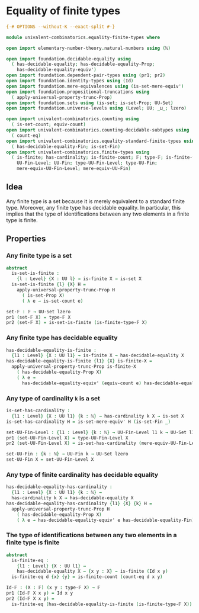 # Equality of finite types

```agda
{-# OPTIONS --without-K --exact-split #-}

module univalent-combinatorics.equality-finite-types where

open import elementary-number-theory.natural-numbers using (ℕ)

open import foundation.decidable-equality using
  ( has-decidable-equality; has-decidable-equality-Prop;
    has-decidable-equality-equiv')
open import foundation.dependent-pair-types using (pr1; pr2)
open import foundation.identity-types using (Id)
open import foundation.mere-equivalences using (is-set-mere-equiv')
open import foundation.propositional-truncations using
  ( apply-universal-property-trunc-Prop)
open import foundation.sets using (is-set; is-set-Prop; UU-Set)
open import foundation.universe-levels using (Level; UU; _⊔_; lzero)

open import univalent-combinatorics.counting using
  ( is-set-count; equiv-count)
open import univalent-combinatorics.counting-decidable-subtypes using
  ( count-eq)
open import univalent-combinatorics.equality-standard-finite-types using
  ( has-decidable-equality-Fin; is-set-Fin)
open import univalent-combinatorics.finite-types using
  ( is-finite; has-cardinality; is-finite-count; 𝔽; type-𝔽; is-finite-type-𝔽;
    UU-Fin-Level; UU-Fin; type-UU-Fin-Level; type-UU-Fin;
    mere-equiv-UU-Fin-Level; mere-equiv-UU-Fin)
```

## Idea

Any finite type is a set because it is merely equivalent to a standard finite type. Moreover, any finite type has decidable equality. In particular, this implies that the type of identifications between any two elements in a finite type is finite.

## Properties

### Any finite type is a set

```agda
abstract
  is-set-is-finite :
    {l : Level} {X : UU l} → is-finite X → is-set X
  is-set-is-finite {l} {X} H =
    apply-universal-property-trunc-Prop H
      ( is-set-Prop X)
      ( λ e → is-set-count e)

set-𝔽 : 𝔽 → UU-Set lzero
pr1 (set-𝔽 X) = type-𝔽 X
pr2 (set-𝔽 X) = is-set-is-finite (is-finite-type-𝔽 X)
```

### Any finite type has decidable equality

```agda
has-decidable-equality-is-finite :
  {l1 : Level} {X : UU l1} → is-finite X → has-decidable-equality X
has-decidable-equality-is-finite {l1} {X} is-finite-X =
  apply-universal-property-trunc-Prop is-finite-X
    ( has-decidable-equality-Prop X)
    ( λ e →
      has-decidable-equality-equiv' (equiv-count e) has-decidable-equality-Fin)
```

### Any type of cardinality `k` is a set

```agda
is-set-has-cardinality :
  {l1 : Level} {X : UU l1} {k : ℕ} → has-cardinality k X → is-set X
is-set-has-cardinality H = is-set-mere-equiv' H (is-set-Fin _)

set-UU-Fin-Level : {l1 : Level} {k : ℕ} → UU-Fin-Level l1 k → UU-Set l1
pr1 (set-UU-Fin-Level X) = type-UU-Fin-Level X
pr2 (set-UU-Fin-Level X) = is-set-has-cardinality (mere-equiv-UU-Fin-Level X)

set-UU-Fin : {k : ℕ} → UU-Fin k → UU-Set lzero
set-UU-Fin X = set-UU-Fin-Level X
```

### Any type of finite cardinality has decidable equality

```agda
has-decidable-equality-has-cardinality :
  {l1 : Level} {X : UU l1} {k : ℕ} →
  has-cardinality k X → has-decidable-equality X
has-decidable-equality-has-cardinality {l1} {X} {k} H =
  apply-universal-property-trunc-Prop H
    ( has-decidable-equality-Prop X)
    ( λ e → has-decidable-equality-equiv' e has-decidable-equality-Fin)
```

### The type of identifications between any two elements in a finite type is finite

```agda
abstract
  is-finite-eq :
    {l1 : Level} {X : UU l1} →
    has-decidable-equality X → {x y : X} → is-finite (Id x y)
  is-finite-eq d {x} {y} = is-finite-count (count-eq d x y)

Id-𝔽 : (X : 𝔽) (x y : type-𝔽 X) → 𝔽
pr1 (Id-𝔽 X x y) = Id x y
pr2 (Id-𝔽 X x y) =
  is-finite-eq (has-decidable-equality-is-finite (is-finite-type-𝔽 X))
```
